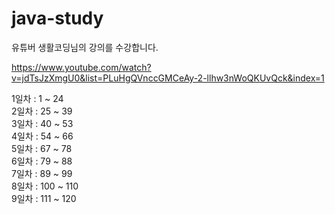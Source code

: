 # java-study

유튜버 생활코딩님의 강의를 수강합니다.

https://www.youtube.com/watch?v=jdTsJzXmgU0&list=PLuHgQVnccGMCeAy-2-llhw3nWoQKUvQck&index=1

1일차 : 1 ~ 24 <br>
2일차 : 25 ~ 39 <br>
3일차 : 40 ~ 53 <br>
4일차 : 54 ~ 66 <br>
5일차 : 67 ~ 78 <br>
6일차 : 79 ~ 88 <br>
7일차 : 89 ~ 99 <br>
8일차 : 100 ~ 110 <br>
9일차 : 111 ~ 120 <br>
